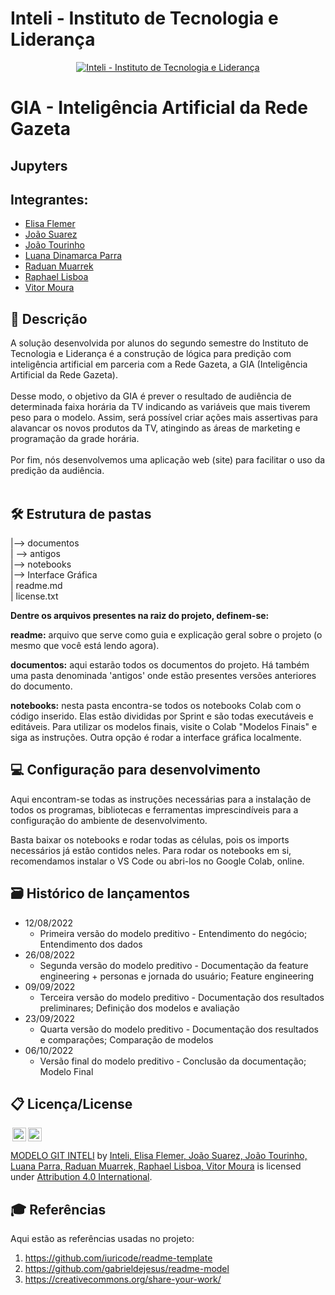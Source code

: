 # Inteli - Instituto de Tecnologia e Liderança 

<p align="center">
<a href= "https://www.inteli.edu.br/"><img src="https://www.inteli.edu.br/wp-content/uploads/2021/08/20172028/marca_1-2.png" alt="Inteli - Instituto de Tecnologia e Liderança" border="0"></a>
</p>

# GIA - Inteligência Artificial da Rede Gazeta

## Jupyters

## Integrantes: 
- <a href="https://www.linkedin.com/in/elisaflemer/">Elisa Flemer</a>
- <a href="">João Suarez</a>
- <a href="https://www.linkedin.com/in/jo%C3%A3o-marques-1b64b2232/">João Tourinho </a>
- <a href="https://www.linkedin.com/in/luanadinamarcaparra/">Luana Dinamarca Parra</a> 
- <a href="https://www.linkedin.com/in/raduanmuarrek/">Raduan Muarrek</a>
- <a href="https://www.linkedin.com/in/raphael-lisboa-antunes-a41919231/">Raphael Lisboa</a>
- <a href="https://www.linkedin.com/in/vitor-moura-de-oliveira/">Vitor Moura	</a>

## 📝 Descrição
A solução desenvolvida por alunos do segundo semestre do Instituto de Tecnologia e Liderança é a construção de lógica para predição com inteligência artificial em parceria com a Rede Gazeta, a GIA (Inteligência Artificial da Rede Gazeta). 
<br><br>
Desse modo, o objetivo da GIA é prever o resultado de audiência de determinada faixa horária da TV indicando as variáveis que mais tiverem peso para o modelo. Assim, será possível criar ações mais assertivas para alavancar os novos produtos da TV, atingindo as áreas de marketing e programação da grade horária.
<br><br>
Por fim, nós desenvolvemos uma aplicação web (site) para facilitar o uso da predição da audiência. 
<br><br>

## 🛠 Estrutura de pastas
|--> documentos<br>
  | --> antigos<br>
|--> notebooks <br>
|--> Interface Gráfica <br>
| readme.md<br>
| license.txt<br>

<b>Dentre os arquivos presentes na raiz do projeto, definem-se:</b>

<b>readme:</b> arquivo que serve como guia e explicação geral sobre o projeto (o mesmo que você está lendo agora).

<b>documentos:</b> aqui estarão todos os documentos do projeto. Há também uma pasta denominada 'antigos' onde estão presentes versões anteriores do documento. 

<b>notebooks:</b> nesta pasta encontra-se todos os notebooks Colab com o código inserido. Elas estão divididas por Sprint e são todas executáveis e editáveis. Para utilizar os modelos finais, visite o Colab "Modelos Finais" e siga as instruções. Outra opção é rodar a interface gráfica localmente.

## 💻 Configuração para desenvolvimento
Aqui encontram-se todas as instruções necessárias para a instalação de todos os programas, bibliotecas e ferramentas imprescindíveis para a configuração do ambiente de desenvolvimento.

Basta baixar os notebooks e rodar todas as células, pois os imports necessários já estão contidos neles. Para rodar os notebooks em si, recomendamos instalar o VS Code ou abri-los no Google Colab, online.


## 🗃 Histórico de lançamentos

* 12/08/2022
    * Primeira versão do modelo preditivo - Entendimento do negócio; Entendimento dos dados
* 26/08/2022
    * Segunda versão do modelo preditivo - Documentação da feature engineering + personas e jornada do usuário; Feature engineering
* 09/09/2022
    * Terceira versão do modelo preditivo - Documentação dos resultados preliminares; Definição dos modelos e avaliação
* 23/09/2022
    * Quarta versão do modelo preditivo - Documentação dos resultados e comparações; Comparação de modelos
* 06/10/2022
    * Versão final do modelo preditivo - Conclusão da documentação; Modelo Final

## 📋 Licença/License
<img style="height:22px!important;margin-left:3px;vertical-align:text-bottom;" src="https://mirrors.creativecommons.org/presskit/icons/cc.svg?ref=chooser-v1"><img style="height:22px!important;margin-left:3px;vertical-align:text-bottom;" src="https://mirrors.creativecommons.org/presskit/icons/by.svg?ref=chooser-v1"><p xmlns:cc="http://creativecommons.org/ns#" xmlns:dct="http://purl.org/dc/terms/"><a property="dct:title" rel="cc:attributionURL" href="https://github.com/Spidus/Teste_Final_1">MODELO GIT INTELI</a> by <a rel="cc:attributionURL dct:creator" property="cc:attributionName" href="https://www.yggbrasil.com.br/vr">Inteli, Elisa Flemer, João Suarez, João Tourinho, Luana Parra, Raduan Muarrek, Raphael Lisboa, Vitor Moura</a> is licensed under <a href="http://creativecommons.org/licenses/by/4.0/?ref=chooser-v1" target="_blank" rel="license noopener noreferrer" style="display:inline-block;">Attribution 4.0 International</a>.</p>

## 🎓 Referências
Aqui estão as referências usadas no projeto:
1. <https://github.com/iuricode/readme-template>
2. <https://github.com/gabrieldejesus/readme-model>
3. <https://creativecommons.org/share-your-work/>
